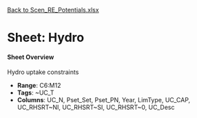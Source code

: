 [Back to Scen_RE_Potentials.xlsx](README.md)

# Sheet: Hydro

#### Sheet Overview

Hydro uptake constraints

- **Range**: C6:M12
- **Tags**: ~UC_T
- **Columns**: UC_N, Pset_Set, Pset_PN, Year, LimType, UC_CAP, UC_RHSRT~NI, UC_RHSRT~SI, UC_RHSRT~0, UC_Desc

